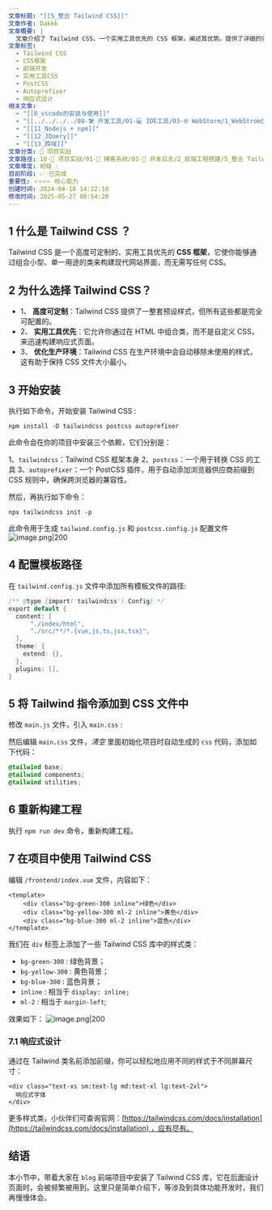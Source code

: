 ```yaml
---
文章标题: "[[5_整合 Tailwind CSS]]"
文章作者: Dakkk
文章概要: |
  文章介绍了 Tailwind CSS，一个实用工具优先的 CSS 框架，阐述其优势。提供了详细的安装、配置与使用教程，通过命令行、文件配置和代码示例，指导读者将其集成到前端项目，实现高效界面开发。
文章标签:
  - Tailwind CSS
  - CSS框架
  - 前端开发
  - 实用工具CSS
  - PostCSS
  - Autoprefixer
  - 响应式设计
相关文章:
  - "[[0_vscode的安装与使用]]"
  - "[[../../../../08-🛠️ 开发工具/01-💻 IDE工具/03-🌐 WebStorm/1_WebStrom优化]]"
  - "[[11_Nodejs + npm]]"
  - "[[12_JQuery]]"
  - "[[13_跨域]]"
文章分类: 🚀 项目实战
文章路径: 10-🚀 项目实战/01-📝 博客系统/03-📝 开发日志/2_前端工程搭建/5_整合 Tailwind CSS.md
文章难度: 初级 💧
目前阶段: ✅ 已完成
重要性: ⭐⭐⭐⭐ 核心能力
创建时间: 2024-04-18 14:22:10
修改时间: 2025-05-27 00:54:20
---
```



## 1 什么是 Tailwind CSS ？

Tailwind CSS 是一个高度可定制的、实用工具优先的 **CSS 框架**，它使你能够通过组合小型、单一用途的类来构建现代网站界面，而无需写任何 CSS。

## 2 为什么选择 Tailwind CSS？

- 1、 **高度可定制**：Tailwind CSS 提供了一整套预设样式，但所有这些都是完全可配置的。
- 2、 **实用工具优先**：它允许你通过在 HTML 中组合类，而不是自定义 CSS，来迅速构建响应式页面。
- 3、 **优化生产环境**：Tailwind CSS 在生产环境中会自动移除未使用的样式，这有助于保持 CSS 文件大小最小。

## 3 开始安装

执行如下命令，开始安装 Tailwind CSS :
```shell
npm install -D tailwindcss postcss autoprefixer
```

此命令会在你的项目中安装三个依赖，它们分别是：

1、`tailwindcss`：Tailwind CSS 框架本身
2、`postcss`：一个用于转换 CSS 的工具
3、`autoprefixer`：一个 PostCSS 插件，用于自动添加浏览器供应商前缀到 CSS 规则中，确保跨浏览器的兼容性。

然后，再执行如下命令：
```shell
npx tailwindcss init -p
```

此命令用于生成 `tailwind.config.js` 和 `postcss.config.js` 配置文件
![image.png|200](https://my-obsidian-image.oss-cn-guangzhou.aliyuncs.com/2024/04/eee6a51fe3993975b385758eb1e50295.png)

## 4 配置模板路径

在 `tailwind.config.js` 文件中添加所有模板文件的路径:
```java
/** @type {import('tailwindcss').Config} */  
export default {  
  content: [  
      "./index/html",  
      "./src/**/*.{vue,js,ts,jsx,tsx}",  
  ],  
  theme: {  
    extend: {},  
  },  
  plugins: [],  
}
```

## 5 将 Tailwind 指令添加到 CSS 文件中

修改 `main.js` 文件，引入 `main.css` :


然后编辑 `main.css` 文件，_清空_ 里面初始化项目时自动生成的 `css` 代码，添加如下代码：
```css
@tailwind base;
@tailwind components;
@tailwind utilities;
```

## 6 重新构建工程

执行 `npm run dev` 命令，重新构建工程。

## 7 在项目中使用 Tailwind CSS

编辑 `/frontend/index.vue` 文件，内容如下：

```
<template>
    <div class="bg-green-300 inline">绿色</div>
    <div class="bg-yellow-300 ml-2 inline">黄色</div>
    <div class="bg-blue-300 ml-2 inline">蓝色</div>
</template>
```

我们在 `div` 标签上添加了一些 Tailwind CSS 库中的样式类：

- `bg-green-300` : 绿色背景；
- `bg-yellow-300` : 黄色背景；
- `bg-blue-300` : 蓝色背景；
- `inline` : 相当于 `display: inline;`
- `ml-2` : 相当于 `margin-left`;

效果如下：
![image.png|200](https://my-obsidian-image.oss-cn-guangzhou.aliyuncs.com/2024/04/92c1efe64679d907ca9c794d30210634.png)

### 7.1 响应式设计

通过在 Tailwind 类名前添加前缀，你可以轻松地应用不同的样式于不同屏幕尺寸：

```
<div class="text-xs sm:text-lg md:text-xl lg:text-2xl">
  响应式字体
</div>
```

更多样式类，小伙伴们可查询官网：[https://tailwindcss.com/docs/installation](https://tailwindcss.com/docs/installation) ，应有尽有。

## 结语

本小节中，带着大家在 `blog` 前端项目中安装了 Tailwind CSS 库，它在后面设计页面时，会被频繁被用到。这里只是简单介绍下，等涉及到具体功能开发时，我们再慢慢体会。